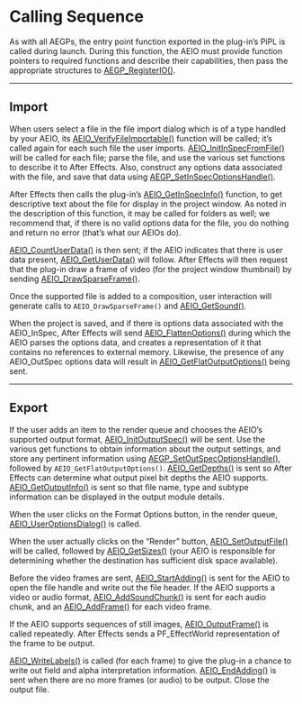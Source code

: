 # Calling Sequence

As with all AEGPs, the entry point function exported in the plug-in’s PiPL is called during launch. During this function, the AEIO must provide function pointers to required functions and describe their capabilities, then pass the appropriate structures to [AEGP_RegisterIO()](../aegps/aegp-suites.md#aegps-aegp-suites-aegp-registersuites).

---

## Import

When users select a file in the file import dialog which is of a type handled by your AEIO, its [AEIO_VerifyFileImportable()](new-kids-on-the-function-block.md#aeios-new-kids-on-the-function-block-aeio-functionblock) function will be called; it’s called again for each such file the user imports. [AEIO_InitInSpecFromFile()](new-kids-on-the-function-block.md#aeios-new-kids-on-the-function-block-aeio-functionblock) will be called for each file; parse the file, and use the various set functions to describe it to After Effects. Also, construct any options data associated with the file, and save that data using [AEGP_SetInSpecOptionsHandle()](new-kids-on-the-function-block.md#aeios-new-kids-on-the-function-block-aegp-ioinsuite).

After Effects then calls the plug-in’s [AEIO_GetInSpecInfo()](new-kids-on-the-function-block.md#aeios-new-kids-on-the-function-block-aeio-functionblock) function, to get descriptive text about the file for display in the project window. As noted in the description of this function, it may be called for folders as well; we recommend that, if there is no valid options data for the file, you do nothing and return no error (that’s what our AEIOs do).

[AEIO_CountUserData()](new-kids-on-the-function-block.md#aeios-new-kids-on-the-function-block-aeio-functionblock) is then sent; if the AEIO indicates that there is user data present, [AEIO_GetUserData()](new-kids-on-the-function-block.md#aeios-new-kids-on-the-function-block-aeio-functionblock) will follow. After Effects will then request that the plug-in draw a frame of video (for the project window thumbnail) by sending [AEIO_DrawSparseFrame()](new-kids-on-the-function-block.md#aeios-new-kids-on-the-function-block-aeio-functionblock).

Once the supported file is added to a composition, user interaction will generate calls to `AEIO_DrawSparseFrame()` and [AEIO_GetSound()](new-kids-on-the-function-block.md#aeios-new-kids-on-the-function-block-aeio-functionblock).

When the project is saved, and if there is options data associated with the AEIO_InSpec, After Effects will send [AEIO_FlattenOptions()](new-kids-on-the-function-block.md#aeios-new-kids-on-the-function-block-aeio-functionblock) during which the AEIO parses the options data, and creates a representation of it that contains no references to external memory. Likewise, the presence of any AEIO_OutSpec options data will result in [AEIO_GetFlatOutputOptions()](new-kids-on-the-function-block.md#aeios-new-kids-on-the-function-block-aeio-functionblock) being sent.

---

## Export

If the user adds an item to the render queue and chooses the AEIO’s supported output format, [AEIO_InitOutputSpec()](new-kids-on-the-function-block.md#aeios-new-kids-on-the-function-block-aeio-functionblock) will be sent. Use the various get functions to obtain information about the output settings, and store any pertinent information using [AEGP_SetOutSpecOptionsHandle()](new-kids-on-the-function-block.md#aeios-new-kids-on-the-function-block-aeio-functionblock), followed by `AEIO_GetFlatOutputOptions()`. [AEIO_GetDepths()](new-kids-on-the-function-block.md#aeios-new-kids-on-the-function-block-aeio-functionblock) is sent so After Effects can determine what output pixel bit depths the AEIO supports. [AEIO_GetOutputInfo()](new-kids-on-the-function-block.md#aeios-new-kids-on-the-function-block-aeio-functionblock) is sent so that file name, type and subtype information can be displayed in the output module details.

When the user clicks on the Format Options button, in the render queue, [AEIO_UserOptionsDialog()](new-kids-on-the-function-block.md#aeios-new-kids-on-the-function-block-aeio-functionblock) is called.

When the user actually clicks on the “Render” button, [AEIO_SetOutputFile()](new-kids-on-the-function-block.md#aeios-new-kids-on-the-function-block-aeio-functionblock) will be called, followed by [AEIO_GetSizes()](new-kids-on-the-function-block.md#aeios-new-kids-on-the-function-block-aeio-functionblock) (your AEIO is responsible for determining whether the destination has sufficient disk space available).

Before the video frames are sent, [AEIO_StartAdding()](new-kids-on-the-function-block.md#aeios-new-kids-on-the-function-block-aeio-functionblock) is sent for the AEIO to open the file handle and write out the file header. If the AEIO supports a video or audio format, [AEIO_AddSoundChunk()](new-kids-on-the-function-block.md#aeios-new-kids-on-the-function-block-aeio-functionblock) is sent for each audio chunk, and an [AEIO_AddFrame()](new-kids-on-the-function-block.md#aeios-new-kids-on-the-function-block-aeio-functionblock) for each video frame.

If the AEIO supports sequences of still images, [AEIO_OutputFrame()](new-kids-on-the-function-block.md#aeios-new-kids-on-the-function-block-aeio-functionblock) is called repeatedly. After Effects sends a PF_EffectWorld representation of the frame to be output.

[AEIO_WriteLabels()](new-kids-on-the-function-block.md#aeios-new-kids-on-the-function-block-aeio-functionblock) is called (for each frame) to give the plug-in a chance to write out field and alpha interpretation information. [AEIO_EndAdding()](new-kids-on-the-function-block.md#aeios-new-kids-on-the-function-block-aeio-functionblock) is sent when there are no more frames (or audio) to be output. Close the output file.
